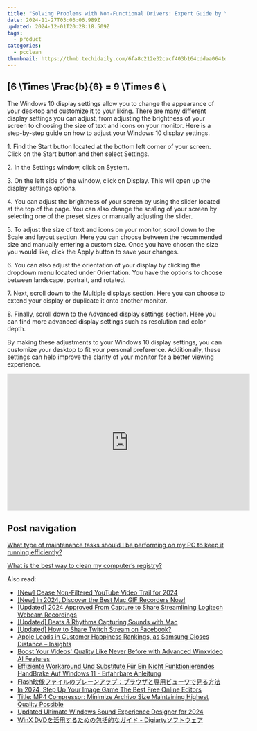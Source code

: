 ```yaml
---
title: "Solving Problems with Non-Functional Drivers: Expert Guide by YL Computing"
date: 2024-11-27T03:03:06.989Z
updated: 2024-12-01T20:28:18.509Z
tags:
  - product
categories:
  - pcclean
thumbnail: https://thmb.techidaily.com/6fa8c212e32cacf403b164cddaa0641d8c8c9740158f0e616afbd57801dea413.jpg
---
```


## \[6 \Times \Frac{b}{6} = 9 \Times 6 \

The Windows 10 display settings allow you to change the appearance of your desktop and customize it to your liking. There are many different display settings you can adjust, from adjusting the brightness of your screen to choosing the size of text and icons on your monitor. Here is a step-by-step guide on how to adjust your Windows 10 display settings. 

1\. Find the Start button located at the bottom left corner of your screen. Click on the Start button and then select Settings.

2\. In the Settings window, click on System.

3\. On the left side of the window, click on Display. This will open up the display settings options. 

4\. You can adjust the brightness of your screen by using the slider located at the top of the page. You can also change the scaling of your screen by selecting one of the preset sizes or manually adjusting the slider.

5\. To adjust the size of text and icons on your monitor, scroll down to the Scale and layout section. Here you can choose between the recommended size and manually entering a custom size. Once you have chosen the size you would like, click the Apply button to save your changes.

6\. You can also adjust the orientation of your display by clicking the dropdown menu located under Orientation. You have the options to choose between landscape, portrait, and rotated.

7\. Next, scroll down to the Multiple displays section. Here you can choose to extend your display or duplicate it onto another monitor.

8\. Finally, scroll down to the Advanced display settings section. Here you can find more advanced display settings such as resolution and color depth. 

By making these adjustments to your Windows 10 display settings, you can customize your desktop to fit your personal preference. Additionally, these settings can help improve the clarity of your monitor for a better viewing experience.

<!-- affiliate ads begin -->
<iframe width="560" height="315" src="https://www.youtube.com/embed/15Ju8Cb4UZ8?si=5wdiQXdz1BOxIkDH" title="YouTube video player" frameborder="0" allow="accelerometer; autoplay; clipboard-write; encrypted-media; gyroscope; picture-in-picture; web-share" referrerpolicy="strict-origin-when-cross-origin" allowfullscreen></iframe>
<!-- affiliate ads end -->

## Post navigation

[What type of maintenance tasks should I be performing on my PC to keep it running efficiently?](https://tools.techidaily.com/pcclean/products/)

[What is the best way to clean my computer’s registry?](https://tools.techidaily.com/pcclean/products/)

<ins class="adsbygoogle"
     style="display:block"
     data-ad-format="autorelaxed"
     data-ad-client="ca-pub-7571918770474297"
     data-ad-slot="1223367746"></ins>

<ins class="adsbygoogle"
     style="display:block"
     data-ad-client="ca-pub-7571918770474297"
     data-ad-slot="8358498916"
     data-ad-format="auto"
     data-full-width-responsive="true"></ins>

<span class="atpl-alsoreadstyle">Also read:</span>
<div><ul>
<li><a href="https://facebook-video-footage.techidaily.com/new-cease-non-filtered-youtube-video-trail-for-2024/"><u>[New] Cease Non-Filtered YouTube Video Trail for 2024</u></a></li>
<li><a href="https://screen-activity-recording.techidaily.com/1716070039049-new-in-2024-discover-the-best-mac-gif-recorders-now/"><u>[New] In 2024, Discover the Best Mac GIF Recorders Now!</u></a></li>
<li><a href="https://screen-recording.techidaily.com/updated-2024-approved-from-capture-to-share-streamlining-logitech-webcam-recordings/"><u>[Updated] 2024 Approved From Capture to Share Streamlining Logitech Webcam Recordings</u></a></li>
<li><a href="https://video-screen-grab.techidaily.com/updated-beats-and-rhythms-capturing-sounds-with-mac/"><u>[Updated] Beats & Rhythms Capturing Sounds with Mac</u></a></li>
<li><a href="https://facebook-clips.techidaily.com/updated-how-to-share-twitch-stream-on-facebook/"><u>[Updated] How to Share Twitch Stream on Facebook?</u></a></li>
<li><a href="https://hardware-help.techidaily.com/apple-leads-in-customer-happiness-rankings-as-samsung-closes-distance-insights/"><u>Apple Leads in Customer Happiness Rankings, as Samsung Closes Distance – Insights</u></a></li>
<li><a href="https://discover-best.techidaily.com/boost-your-videos-quality-like-never-before-with-advanced-winxvideo-ai-features/"><u>Boost Your Videos' Quality Like Never Before with Advanced Winxvideo AI Features</u></a></li>
<li><a href="https://discover-best.techidaily.com/effiziente-workaround-und-substitute-fur-ein-nicht-funktionierendes-handbrake-auf-windows-11-erfahrbare-anleitung/"><u>Effiziente Workaround Und Substitute Für Ein Nicht Funktionierendes HandBrake Auf Windows 11 - Erfahrbare Anleitung</u></a></li>
<li><a href="https://discover-best.techidaily.com/flash/"><u>Flash映像ファイルのプレーンアップ：ブラウザと専用ビューワで見る方法</u></a></li>
<li><a href="https://extra-guidance.techidaily.com/in-2024-step-up-your-image-game-the-best-free-online-editors/"><u>In 2024, Step Up Your Image Game The Best Free Online Editors</u></a></li>
<li><a href="https://discover-best.techidaily.com/title-mp4-compressor-minimize-archivo-size-maintaining-highest-quality-possible/"><u>Title: MP4 Compressor: Minimize Archivo Size Maintaining Highest Quality Possible</u></a></li>
<li><a href="https://sound-optimizing.techidaily.com/updated-ultimate-windows-sound-experience-designer-for-2024/"><u>Updated Ultimate Windows Sound Experience Designer for 2024</u></a></li>
<li><a href="https://discover-best.techidaily.com/1725284635789-winx-dvd-digiarty/"><u>WinX DVDを活用するための包括的なガイド - Digiartyソフトウェア</u></a></li>
</ul></div>

